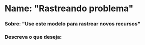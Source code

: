 # Name: "Rastreando problema"
### Sobre: "Use este modelo para rastrear novos recursos"

### Descreva o que deseja:





